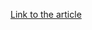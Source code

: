 [Link to the article](https://www.securityweek.com/texas-oilfield-supplier-newpark-hit-by-ransomware/)
